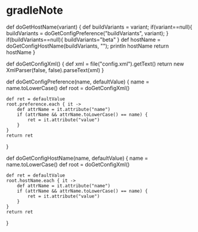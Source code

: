 # gradleNote


def doGetHostName(variant) {
    def buildVariants = variant;
    if(variant==null){
        buildVariants = doGetConfigPreference("buildVariants", variant);
    }
    if(buildVariants==null){
        buildVariants="beta"
    }
    def hostName = doGetConfigHostName(buildVariants, "");
    println hostName
    return hostName
}

def doGetConfigXml() {
    def xml = file("config.xml").getText()
    return new XmlParser(false, false).parseText(xml)
}

def doGetConfigPreference(name, defaultValue) {
    name = name.toLowerCase()
    def root = doGetConfigXml()

    def ret = defaultValue
    root.preference.each { it ->
        def attrName = it.attribute("name")
        if (attrName && attrName.toLowerCase() == name) {
            ret = it.attribute("value")
        }
    }
    return ret
}

def doGetConfigHostName(name, defaultValue) {
    name = name.toLowerCase()
    def root = doGetConfigXml()

    def ret = defaultValue
    root.hostName.each { it ->
        def attrName = it.attribute("name")
        if (attrName && attrName.toLowerCase() == name) {
            ret = it.attribute("value")
        }
    }
    return ret
}
